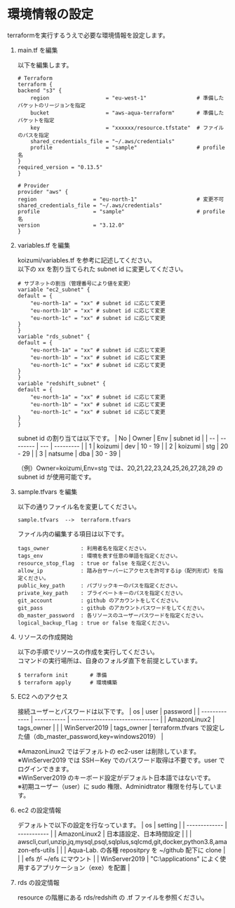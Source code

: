 # 環境情報の設定
terraformを実行するうえで必要な環境情報を設定します。<br>

1. main.tf を編集

    以下を編集します。
    ```
    # Terraform
    terraform {
    backend "s3" {
        region                  = "eu-west-1"                # 準備したバケットのリージョンを指定
        bucket                  = "aws-aqua-terraform"       # 準備したバケットを指定
        key                     = "xxxxxx/resource.tfstate"  # ファイルのパスを指定
        shared_credentials_file = "~/.aws/credentials"
        profile                 = "sample"                   # profile名
    }
    required_version = "0.13.5"
    }

    # Provider
    provider "aws" {
    region                  = "eu-north-1"                   # 変更不可
    shared_credentials_file = "~/.aws/credentials"
    profile                 = "sample"                       # profile名
    version                 = "3.12.0"
    }
    ```

2. variables.tf を編集

    koizumi/variables.tf を参考に記述してください。<br>
    以下の xx を割り当てられた subnet id に変更してください。
    ```
    # サブネットの割当（管理番号により値を変更）
    variable "ec2_subnet" {
    default = {
        "eu-north-1a" = "xx" # subnet id に応じて変更
        "eu-north-1b" = "xx" # subnet id に応じて変更
        "eu-north-1c" = "xx" # subnet id に応じて変更
    }
    }
    variable "rds_subnet" {
    default = {
        "eu-north-1a" = "xx" # subnet id に応じて変更
        "eu-north-1b" = "xx" # subnet id に応じて変更
        "eu-north-1c" = "xx" # subnet id に応じて変更
    }
    }
    variable "redshift_subnet" {
    default = {
        "eu-north-1a" = "xx" # subnet id に応じて変更
        "eu-north-1b" = "xx" # subnet id に応じて変更
        "eu-north-1c" = "xx" # subnet id に応じて変更
    }
    }
    ```
    subnet id の割り当ては以下です。
    | No | Owner    | Env | subnet id |
    | -- | -------- | --- | --------- |
    | 1  | koizumi  | dev | 10 - 19   |
    | 2  | koizumi  | stg | 20 - 29   |
    | 3  | natsume  | dba | 30 - 39   |

    （例）Owner=koizumi,Env=stg では、20,21,22,23,24,25,26,27,28,29 の subnet id が使用可能です。

3. sample.tfvars を編集

    以下の通りファイル名を変更してください。
    ```
    sample.tfvars  -->  terraform.tfvars
    ```
    ファイル内の編集する項目は以下です。
    ```
    tags_owner          : 利用者名を指定ください。
    tags_env            : 環境を表す任意の単語を指定ください。
    resource_stop_flag  : true or false を指定ください。
    allow_ip            : 踏み台サーバーにアクセスを許可するip（配列形式）を指定ください。
    public_key_path     : パブリックキーのパスを指定ください。 
    private_key_path    : プライベートキーのパスを指定ください。
    git_account         : github のアカウントをしてください。
    git_pass            : github のアカウントパスワードをしてください。
    db_master_password  : 各リソースのユーザーパスワードを指定ください。
    logical_backup_flag : true or false を指定ください。
    ```

4. リソースの作成開始

    以下の手順でリソースの作成を実行してください。<br>
    コマンドの実行場所は、自身のフォルダ直下を前提としています。
    ```
    $ terraform init       # 準備
    $ terraform apply      # 環境構築
    ```

5. EC2 へのアクセス

    接続ユーザーとパスワードは以下です。
    | os            | user        | password                        |
    | ------------- | ----------- | ------------------------------- |
    | AmazonLinux2  | tags_owner  |                                 |
    | WinServer2019 | tags_owner  | terraform.tfvars で設定した値（db_master_password,key=windows2019） |

    ※AmazonLinux2 ではデフォルトの ec2-user は削除しています。<br>
    ※WinServer2019 では SSH－Key でのパスワード取得は不要です。user でログインできます。<br>
    ※WinServer2019 のキーボード設定がデフォルト日本語ではないです。<br>
    ※初期ユーザー（user）に sudo 権限、Adminidtrator 権限を付与しています。

6. ec2 の設定情報

    デフォルトで以下の設定を行なっています。
    | os            | setting     |
    | ------------- | ----------- |
    | AmazonLinux2  | 日本語設定、日本時間設定 |
    |               | awscli,curl,unzip,jq,mysql,psql,sqlplus,sqlcmd,git,docker,python3.8,amazon-efs-utils |
    |               | Aqua-Lab. の各種 repositpry を ~/github 配下に clone |
    |               | efs が ~/efs にマウント |
    | WinServer2019 | "C:\applications" によく使用するアプリケーション（exe）を配置 |

7. rds の設定情報

    resource の階層にある rds/redshift の .tf ファイルを参照ください。
